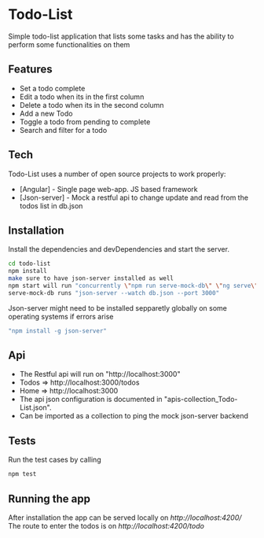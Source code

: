 # Todo-List

Simple todo-list application that lists some tasks and has the ability to perform some functionalities on them

## Features

- Set a todo complete
- Edit a todo when its in the first column
- Delete a todo when its in the second column
- Add a new Todo
- Toggle a todo from pending to complete
- Search and filter for a todo

## Tech

Todo-List uses a number of open source projects to work properly:

- [Angular] - Single page web-app. JS based framework
- [Json-server] - Mock a restful api to change update and read from the todos list in db.json

## Installation

Install the dependencies and devDependencies and start the server.

```sh
cd todo-list
npm install
make sure to have json-server installed as well
npm start will run "concurrently \"npm run serve-mock-db\" \"ng serve\""
serve-mock-db runs "json-server --watch db.json --port 3000"
```

Json-server might need to be installed sepparetly globally on some operating systems if errors arise

```sh
"npm install -g json-server"
```

## Api

- The Restful api will run on "http://localhost:3000"
- Todos => http://localhost:3000/todos
- Home => http://localhost:3000
- The api json configuration is documented in "apis-collection_Todo-List.json".
- Can be imported as a collection to ping the mock json-server backend

## Tests

Run the test cases by calling

```sh
npm test
```

## Running the app

After installation the app can be served locally on _http://localhost:4200/_
The route to enter the todos is on _http://localhost:4200/todo_

